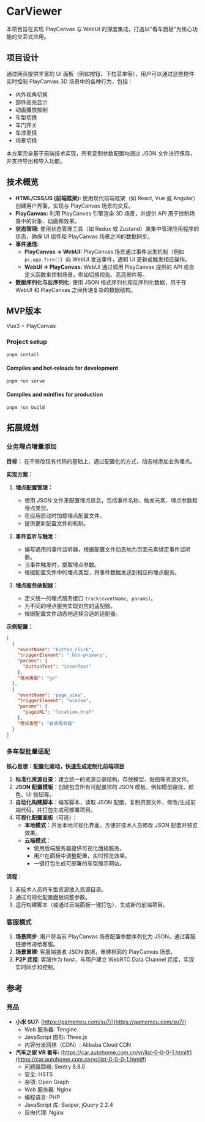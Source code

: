 # CarViewer

本项目旨在实现 PlayCanvas 与 WebUI 的深度集成，打造以"看车面板"为核心功能的交互式应用。

## 项目设计

通过网页提供丰富的 UI 面板（例如按钮、下拉菜单等），用户可以通过这些控件实时控制 PlayCanvas 3D 场景中的各种行为，包括：

*   内外视角切换
*   部件高亮显示
*   动画播放控制
*   车型切换
*   车门开关
*   车漆更换
*   场景切换

本方案完全基于前端技术实现，所有定制参数配置均通过 JSON 文件进行保存，并支持导出和导入功能。

## 技术概览

*   **HTML/CSS/JS (前端框架):** 使用现代前端框架（如 React, Vue 或 Angular）创建用户界面，实现与 PlayCanvas 场景的交互。
*   **PlayCanvas:**  利用 PlayCanvas 引擎渲染 3D 场景，并提供 API 用于控制场景中的对象、动画和效果。
*   **状态管理:** 使用状态管理工具（如 Redux 或 Zustand）来集中管理应用程序的状态，确保 UI 组件和 PlayCanvas 场景之间的数据同步。
*   **事件通信:**
    *   **PlayCanvas -> WebUI:**  PlayCanvas 场景通过事件派发机制（例如 `pc.app.fire()`）向 WebUI 发送事件，通知 UI 更新或触发相应操作。
    *   **WebUI -> PlayCanvas:** WebUI 通过调用 PlayCanvas 提供的 API 或自定义函数来控制场景，例如切换视角、高亮部件等。
*   **数据序列化与反序列化:**  使用 JSON 格式序列化和反序列化数据，用于在 WebUI 和 PlayCanvas 之间传递复杂的数据结构。

## MVP版本
Vue3 +  PlayCanvas

### Project setup
```
pnpm install
```

#### Compiles and hot-reloads for development
```
pnpm run serve
```

#### Compiles and minifies for production
```
pnpm run build
```

## 拓展规划

### 业务埋点增量添加

**目标：** 在不修改现有代码的基础上，通过配置化的方式，动态地添加业务埋点。

**实现方案：**

1.  **埋点配置管理：**
    *   使用 JSON 文件来配置埋点信息，包括事件名称、触发元素、埋点参数和埋点类型。
    *   在应用启动时加载埋点配置文件。
    *   提供更新配置文件的机制。

2.  **事件监听与触发：**
    *   编写通用的事件监听器，根据配置文件动态地为页面元素绑定事件监听器。
    *   当事件触发时，提取埋点参数。
    *   根据配置文件中的埋点类型，将事件数据发送到相应的埋点服务。

3.  **埋点服务适配器：**
    *   定义统一的埋点服务接口 `track(eventName, params)`。
    *   为不同的埋点服务实现对应的适配器。
    *   根据配置文件动态地选择合适的适配器。

**示例配置：**

```json
[
  {
    "eventName": "button_click",
    "triggerElement": ".btn-primary",
    "params": {
      "buttonText": "innerText"
    },
    "埋点类型": "ga"
  },
  {
    "eventName": "page_view",
    "triggerElement": "window",
    "params": {
      "pageURL": "location.href"
    },
    "埋点类型": "自家服务器"
  }
]
```

### 多车型批量适配

**核心思想：配置化驱动，快速生成定制化前端项目**

1.  **标准化资源目录**：建立统一的资源目录结构，存放模型、贴图等资源文件。
2.  **JSON 配置模板**：创建包含所有可配置项的 JSON 模板，例如模型路径、颜色、UI 按钮等。
3.  **自动化构建脚本**：编写脚本，读取 JSON 配置，复制资源文件，修改/生成前端代码，并打包生成可部署项目。
4.  **可视化配置面板**（可选）：
    *   **本地模式**：开发本地可视化界面，方便非技术人员修改 JSON 配置并预览效果。
    *   **云端模式**：
        *   使用后端服务器提供可视化面板服务。
        *   用户在面板中调整配置，实时预览效果。
        *   一键打包生成可部署的车型展示网站。

**流程**：

1.  非技术人员将车型资源放入资源目录。
2.  通过可视化配置面板调整参数。
3.  运行构建脚本（或通过云端面板一键打包），生成新的前端项目。

### 客服模式
1.  **场景同步**: 用户将当前 PlayCanvas 场景配置参数序列化为 JSON，通过客服链接传递给客服。
2.  **场景重建**: 客服端接收 JSON 数据，重建相同的 PlayCanvas 场景。
3.  **P2P 连接**: 客服作为 host，与用户建立 WebRTC Data Channel 连接，实现实时同步和控制。

## 参考

### 竞品

*   **小米 SU7:** [https://gamemcu.com/su7/](https://gamemcu.com/su7/)
    *   Web 服务器: Tengine
    *   JavaScript 图形: Three.js
    *   内容分发网络（CDN）: Alibaba Cloud CDN
*   **汽车之家 VR 看车:** [https://car.autohome.com.cn/vr/list-0-0-0-1.html#](https://car.autohome.com.cn/vr/list-0-0-0-1.html#)
    *   问题跟踪器: Sentry 8.8.0
    *   安全: HSTS
    *   杂项: Open Graph
    *   Web 服务器: Nginx
    *   编程语言: PHP
    *   JavaScript 库: Swiper, jQuery 2.2.4
    *   反向代理: Nginx